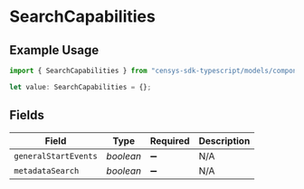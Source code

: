 # SearchCapabilities

## Example Usage

```typescript
import { SearchCapabilities } from "censys-sdk-typescript/models/components";

let value: SearchCapabilities = {};
```

## Fields

| Field                | Type                 | Required             | Description          |
| -------------------- | -------------------- | -------------------- | -------------------- |
| `generalStartEvents` | *boolean*            | :heavy_minus_sign:   | N/A                  |
| `metadataSearch`     | *boolean*            | :heavy_minus_sign:   | N/A                  |